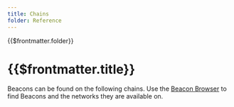 ```yaml
---
title: Chains
folder: Reference
---
```


<TitleSpan>{{$frontmatter.folder}}</TitleSpan>

# {{$frontmatter.title}}

<VersionWarning/>

Beacons can be found on the following chains. Use the
[Beacon Browser](./beacon-browser.md) to find Beacons and the networks they are
available on.

<beacons-chains-ChainsList/>
